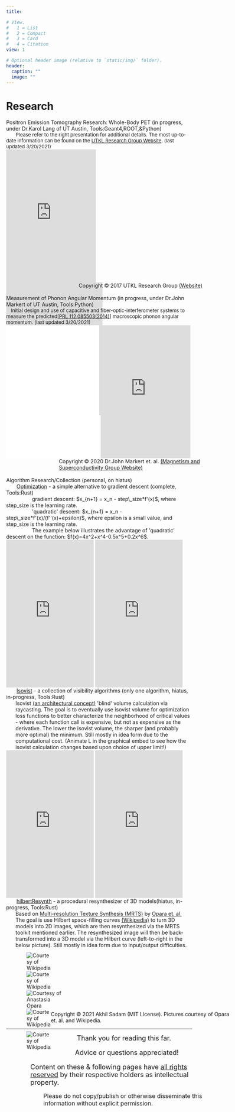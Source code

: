 ```yaml
---
title: 

# View.
#   1 = List
#   2 = Compact
#   3 = Card
#   4 = Citation
view: 1

# Optional header image (relative to `static/img/` folder).
header:
  caption: ""
  image: ""
---
```

<script defer src="../../js/scrollMain.js"></script>
<link href="../../css/mixblend_disable.css" rel="stylesheet" type="text/css">
<script type="text/javascript"
  src="https://cdn.mathjax.org/mathjax/latest/MathJax.js?config=TeX-AMS-MML_HTMLorMML">
</script>
<h1>Research</h1>
<div class="utkl hblur wdmargin">
<div class="text bold">
Positron Emission Tomography Research: Whole-Body PET <note class="notet">(in progress, under Dr.Karol Lang of UT Austin, Tools:Geant4,ROOT,&Python)</note>
 <div style="font-size:small;">&emsp;&emsp;Please refer to the right presentation for additional details. The most up-to-date information can be found on the <a href="http://www.hep.utexas.edu/utkl/index.html">UTKL Research Group Website</a></note>. <note class="notet">(last updated 3/20/2021)</note></div>
 <div width="100%" style="height:360px;">
   <iframe loading="lazy" class="rhalign" src="https://onedrive.live.com/embed?cid=A7FD52E0996F5531&amp;resid=A7FD52E0996F5531%2119146&amp;authkey=AA4JA7wWT28YLF4&amp;em=2&amp;wdAr=1.7777777777777777" width="48.3%" height="100%" frameborder="0">This is an embedded <a target="_blank" href="https://office.com">Microsoft Office</a> presentation, powered by <a target="_blank" href="https://office.com/webapps">Office</a>.</iframe>
   <iframe loading="lazy" class="rhalign" width="51.7%" height="100%" src="https://www.youtube.com/embed/4XN8zhHNFVQ" title="YouTube video player" frameborder="0" allow="accelerometer; autoplay; clipboard-write; encrypted-media; gyroscope; picture-in-picture" allowfullscreen></iframe>
 </div>
 <note class="notet" style="position:relative; left: 39%;margin:0 auto;">Copyright © 2017 UTKL Research Group <a href="http://www.hep.utexas.edu/utkl/index.html">(Website)</a></note>
</div>
</div>
<br>
<div class="utm hblur wdmargin">
<div class="text bold">
Measurement of Phonon Angular Momentum <note class="notet">(in progress, under Dr.John Markert of UT Austin, Tools:Python)</note>
 <div style="font-size:small;">&emsp;Initial design and use of capacitive and fiber-optic-interferometer systems to measure the predicted[<a href="http://www.cqtes.cn/oldweb/publications/2014-PhysRevLett.112.085503.pdf">PRL 112,085503(2014)</a>] macroscopic phonon angular momentum. <note class="notet">(last updated 3/20/2021)</note></div>
 <div width="100%" style="height:360px;">
   <iframe loading="lazy" class="halign" src="PhononMomentum/NIU.pdf" style="width:50%; height:100%;" frameborder="0"></iframe>
   <iframe loading="lazy" src="https://onedrive.live.com/embed?cid=A7FD52E0996F5531&amp;resid=A7FD52E0996F5531%2119149&amp;authkey=ANx3Seg9pohvF2c&amp;em=2&amp;wdAr=1.7777777777777777" width="48.3%" height="100%" frameborder="0">This is an embedded <a target="_blank" href="https://office.com">Microsoft Office</a> presentation, powered by <a target="_blank" href="https://office.com/webapps">Office</a>.</iframe>
 </div>
 <note class="notet" style="position:relative; left: 28.3%;margin:0 auto;">Copyright © 2020 Dr.John Markert et. al. <a href="https://web2.ph.utexas.edu/~markweb/">(Magnetism and Superconductivity Group Website)</a></note>
</div>
</div>
<br/>
<div class="algor hblur wdmargin">
<div class="text bold">
Algorithm Research/Collection (personal, on hiatus)
<div>&emsp;&emsp;<a href="https://github.com/akhilsadam/Optimization">Optimization</a>  - a simple alternative to gradient descent <note class="notet">(complete, Tools:Rust)</note><br></div>
<note class="notet">
<div>&emsp;&emsp;&emsp;&emsp;&emsp;gradient descent: $x_{n+1} = x_n - step\_size*f'(x)$, where step_size is the learning rate.<br></div>
<div>&emsp;&emsp;&emsp;&emsp;&emsp;'quadratic' descent: $x_{n+1} = x_n - step\_size*f'(x)/(f''(x)+epsilon)$, where epsilon is a small value, and step_size is the learning rate.<br></div>
<div>&emsp;&emsp;&emsp;&emsp;&emsp;The example below illustrates the advantage of 'quadratic' descent on the function: $f(x)=4x^2+x^4-0.5x^5+0.2x^6$.<br></div>
</note>
<div style="height:400px;style="position:relative; left: 10%;">
  <iframe loading="lazy" class="rhalign" src="https://www.desmos.com/calculator/33cmxyur7j" width="47%" frameborder="0" style="min-height:400px"></iframe>
  <iframe loading="lazy" class="rhalign" src="https://play.rust-lang.org/?version=stable&mode=release&edition=2018&gist=bc0eaa7a5880ada4b7d72f696c0951ed" frameborder="0" style="width:47%; height:100%;"></iframe>
</div>
<div>&emsp;&emsp;<a href="https://github.com/akhilsadam/Isovist">Isovist</a>  -  a collection of visibility algorithms <note class="notet">(only one algorithm, hiatus, in-progress, Tools:Rust)</note><br></div>
<note class="notet">
<div style="position:relative; left: 5%; width:95%;">Isovist <a href="https://en.wikipedia.org/wiki/Isovist">(an architectural concept)</a> 'blind' volume calculation via raycasting. The goal is to eventually use isovist volume for optimization loss functions to better characterize the neighborhood of critical values - where each function call is expensive, but not as expensive as the derivative. The lower the isovist volume, the sharper (and probably more optimal) the minimum. Still mostly in idea form due to the computational cost. (Animate L in the graphical embed to see how the isovist calculation changes based upon choice of upper limit!)<br></div>
</note>
<div style="height:400px;style="position:relative; left: 10%;">
  <iframe loading="lazy" class="rhalign" src="https://www.desmos.com/calculator/q0p8yofs9p" width="47%" frameborder="0" style="min-height:400px"></iframe>
  <iframe loading="lazy" class="rhalign" src="https://play.rust-lang.org/?version=stable&mode=release&edition=2018&gist=e24578be1b8dcb6fd92e31cb37a98c0f" frameborder="0" style="width:47%; height:100%;"></iframe>
</div>
<div>&emsp;&emsp;<a href="https://github.com/akhilsadam/hilbertResynth">hilbertResynth</a>  - a procedural resynthesizer of 3D models<note class="notet">(hiatus, in-progress, Tools:Rust)</note><br></div>
<note class="notet">
<div style="position:relative; left: 5%; width:95%;">Based on <a href="https://github.com/anopara/multi-resolution-texture-synthesis">Multi-resolution Texture Synthesis (MRTS)</a> by <a href="https://github.com/anopara">Opara et. al.</a> The goal is use Hilbert space-filling curves <a href="https://en.wikipedia.org/wiki/Hilbert_curve">(Wikipedia)</a> to turn 3D models into 2D images, which are then resynthesized via the MRTS toolkit mentioned earlier. The resynthesized image will then be back-transformed into a 3D model via the Hilbert curve (left-to-right in the below picture). Still mostly in idea form due to input/output difficulties.<br></div>
</note>
<div style="position:relative;width:90%;height:170px;left:11%;">
  <div class="halign" style="position:relative;width:15%;">
    <img loading="lazy" style="position:relative;margin:0 0;margin-top:15%;" src="https://upload.wikimedia.org/wikipedia/commons/thumb/5/5f/Utah_teapot_simple_2.png/1200px-Utah_teapot_simple_2.png" alt="Courtesy of Wikipedia"></img>
  </div>
  <div class="halign" style="position:relative;width:15%;">
    <img loading="lazy" style="position:relative;margin:0 0;" src="https://upload.wikimedia.org/wikipedia/commons/1/13/Hilbert3d-step3.png" alt="Courtesy of Wikipedia"></img>
  </div>
  <div class="halign" style="width:22%;">
    <img loading="lazy" style="position:relative; margin:0 0;margin-top:0.5%;" src="https://github.com/anopara/multi-resolution-texture-synthesis/raw/master/TextureSynthesis_6.gif" alt="Courtesy of Anastasia Opara"></img>
  </div>
  <div class="halign" style="width:15%;">
  <img loading="lazy" style="position:relative;margin:0 0;" src="https://upload.wikimedia.org/wikipedia/commons/1/13/Hilbert3d-step3.png" alt="Courtesy of Wikipedia"></img>
  </div>
  <div class="halign" style="position:relative;width:15%;">
    <img loading="lazy" style="position:relative;margin:0 0;margin-top:15%;" src="https://upload.wikimedia.org/wikipedia/commons/thumb/5/5f/Utah_teapot_simple_2.png/1200px-Utah_teapot_simple_2.png" alt="Courtesy of Wikipedia"></img>
  </div>
</div>
<note class="notet" style="position:relative; left: 24.0%;margin:0 auto;">Copyright © 2021 Akhil Sadam (MIT License). Pictures courtesy of Opara et. al. and Wikipedia.</a></note>
</div>
</div>
<hr/>
<p class="text hc" style="position:relative; left: 38%; width: 100%;font-size:large;margin:0 auto;">Thank you for reading this far.</p>
<p class="text hc" style="position:relative; left: 37%; width: 100%;font-size:large;">Advice or questions appreciated!</p>
<p class="text hc" style="position:relative; left: 13%; width: 100%;font-size:large;margin:0 auto;">Content on these & following pages have <u>all rights reserved</u> by their respective holders as intellectual property.</p>
<p class="text hc" style="position:relative; left: 20%; width: 100%;font-size:medium;">Please do not copy/publish or otherwise disseminate this information without explicit permission.</p>
</div>